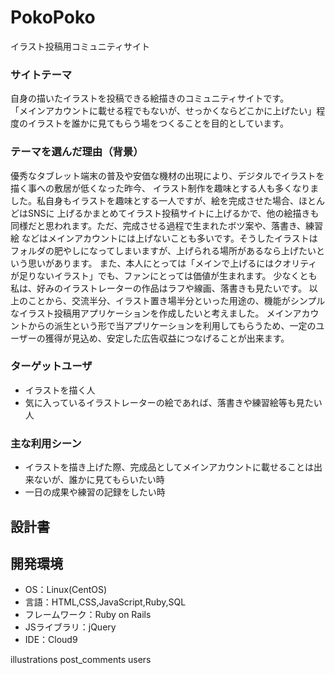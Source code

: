 # PokoPoko
  イラスト投稿用コミュニティサイト
### サイトテーマ
自身の描いたイラストを投稿できる絵描きのコミュニティサイトです。  
「メインアカウントに載せる程でもないが、せっかくならどこかに上げたい」程度のイラストを誰かに見てもらう場をつくることを目的としています。  

### テーマを選んだ理由（背景）
優秀なタブレット端末の普及や安価な機材の出現により、デジタルでイラストを描く事への敷居が低くなった昨今、
イラスト制作を趣味とする人も多くなりました。私自身もイラストを趣味とする一人ですが、絵を完成させた場合、ほとんどはSNSに
上げるかまとめてイラスト投稿サイトに上げるかで、他の絵描きも同様だと思われます。ただ、完成させる過程で生まれたボツ案や、落書き、練習絵
などはメインアカウントには上げないことも多いです。そうしたイラストはフォルダの肥やしになってしまいますが、上げられる場所があるなら上げたいという思いがあります。
また、本人にとっては「メインで上げるにはクオリティが足りないイラスト」でも、ファンにとっては価値が生まれます。
少なくとも私は、好みのイラストレーターの作品はラフや線画、落書きも見たいです。
以上のことから、交流半分、イラスト置き場半分といった用途の、機能がシンプルなイラスト投稿用アプリケーションを作成したいと考えました。
メインアカウントからの派生という形で当アプリケーションを利用してもらうため、一定のユーザーの獲得が見込め、安定した広告収益につなげることが出来ます。

### ターゲットユーザ
 - イラストを描く人
 - 気に入っているイラストレーターの絵であれば、落書きや練習絵等も見たい人

### 主な利用シーン
- イラストを描き上げた際、完成品としてメインアカウントに載せることは出来ないが、誰かに見てもらいたい時
- 一日の成果や練習の記録をしたい時

## 設計書


## 開発環境
- OS：Linux(CentOS)
- 言語：HTML,CSS,JavaScript,Ruby,SQL
- フレームワーク：Ruby on Rails
- JSライブラリ：jQuery
- IDE：Cloud9


illustrations
post_comments
users